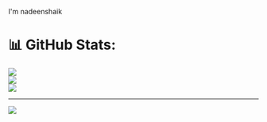 
I'm nadeenshaik 

# 📊 GitHub Stats:
![](https://github-readme-stats.vercel.app/api?username=ShaikNadeen&theme=dark&hide_border=false&include_all_commits=false&count_private=false)<br/>
![](https://github-readme-streak-stats.herokuapp.com/?user=ShaikNadeen&theme=dark&hide_border=false)<br/>
![](https://github-readme-stats.vercel.app/api/top-langs/?username=ShaikNadeen&theme=dark&hide_border=false&include_all_commits=false&count_private=false&layout=compact)

---
[![](https://visitcount.itsvg.in/api?id=ShaikNadeen&icon=0&color=0)](https://visitcount.itsvg.in)

<!-- Proudly created with GPRM ( https://gprm.itsvg.in ) -->
